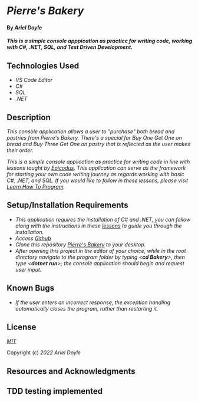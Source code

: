 # _Pierre's Bakery_

#### By _**Ariel Doyle**_

#### _This is a simple console apppication as practice for writing code, working with C#, .NET, SQL, and Test Driven Development._

## Technologies Used

- _VS Code Editor_
- _C#_
- _SQL_
- _.NET_

## Description

_This console application allows a user to "purchase" both bread and pastries from Pierre's Bakery. There's a special for Buy One Get One on bread and Buy Three Get One on pastry that is reflected as the user makes their order._

_This is a simple console application as practice for writing code in line with lessons taught by [Epicodus](https://www.epicodus.com). This application can serve as the framework for starting your own code writing journey as regards working with basic C#, .NET, and SQL. If you would like to follow in these lessons, please visit [Learn How To Program](https://www.learnhowtoprogram.com/c-and-net)._

## Setup/Installation Requirements

- _This application requires the installation of C# and .NET, you can follow along with the instructions in these [lessons](https://www.learnhowtoprogram.com/c-and-net-part-time/getting-started-with-c) to guide you through the installation._
- _Access [Github](https://github.com/)_
- _Clone this repository [Pierre's Bakery](https://github.com/Ariel-Doyle/PierresBakery) to your desktop._
- _After opening this project in the editor of your choice, while in the root directory navigate to the program folder by typing <**cd Bakery**>, then type <**dotnet run**>; the console application should begin and request user input._

## Known Bugs

- _If the user enters an incorrect response, the exception handling automatically closes the program, rather than restarting it._

## License

_[MIT](https://choosealicense.com/licenses/mit/)_

Copyright (c) _2022_ _Ariel Doyle_ 

## Resources and Acknowledgments

## TDD testing implemented